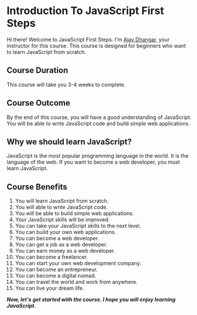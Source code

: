 # Introduction To JavaScript First Steps 

Hi there! Welcome to JavaScript First Steps. I'm [Ajay Dhangar](https://www.linkedin.com/in/ajay-dhangar/), your instructor for this course. This course is designed for beginners who want to learn JavaScript from scratch. 

## Course Duration 

This course will take you 3-4 weeks to complete. 

## Course Outcome

By the end of this course, you will have a good understanding of JavaScript. You will be able to write JavaScript code and build simple web applications.

## Why we should learn JavaScript?

JavaScript is the most popular programming language in the world. It is the language of the web. If you want to become a web developer, you must learn JavaScript. 

## Course Benefits

1. You will learn JavaScript from scratch.
2. You will able to write JavaScript code.
3. You will be able to build simple web applications.
4. Your JavaScript skills will be improved.
5. You can take your JavaScript skills to the next level.
6. You can build your own web applications.
7. You can become a web developer.
8. You can get a job as a web developer.
9. You can earn money as a web developer.
10. You can become a freelancer.
11. You can start your own web development company.
12. You can become an entrepreneur.
13. You can become a digital nomad.
14. You can travel the world and work from anywhere.
15. You can live your dream life.

***Now, let's get started with the course. I hope you will enjoy learning JavaScript.***
